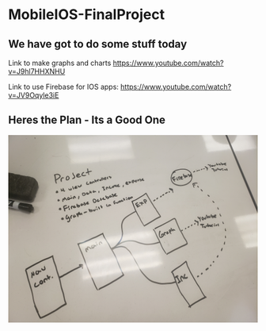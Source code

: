 # MobileIOS-FinalProject

## We have got to do some stuff today

Link to make graphs and charts https://www.youtube.com/watch?v=J9hl7HHXNHU

Link to use Firebase for IOS apps: https://www.youtube.com/watch?v=JV9Oqyle3iE


## Heres the Plan - Its a Good One
![alt text](https://github.com/Kupawaki/MobileIOS-FinalProject/blob/main/plan.jpg?raw=true)
